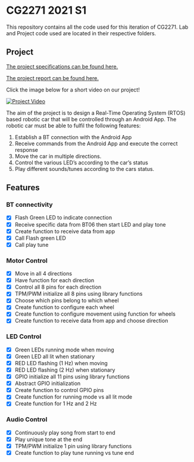 # CG2271 2021 S1

This repository contains all the code used for this iteration of CG2271. Lab and Project code used are located in their respective folders. 

## Project

[The project specifications can be found here.](https://github.com/R-Ramana/CG2271/blob/master/Project/Documents/Project%20Specifications_AY2021SEM1.pdf)

[The project report can be found here.](https://github.com/R-Ramana/CG2271/blob/master/Project/Report.pdf)

Click the image below for a short video on our project!

[![Project Video](https://img.youtube.com/vi/o-zYY2m2vNM/0.jpg)](https://www.youtube.com/watch?v=o-zYY2m2vNM)

The aim of the project is to design a Real-Time Operating System (RTOS) based robotic car that will be controlled through an Android App. The robotic car must be able to fulfil the following features:

1. Establish a BT connection with the Android App
2. Receive commands from the Android App and execute the correct response
3. Move the car in multiple directions.
4. Control the various LED’s according to the car’s status
5. Play different sounds/tunes according to the cars status.

## Features
### BT connectivity
- [x] Flash Green LED to indicate connection
- [x] Receive specific data from BT06 then start LED and play tone
- [X] Create function to receive data from app
- [X] Call Flash green LED
- [X] Call play tune

### Motor Control
- [x] Move in all 4 directions
- [x] Have function for each direction
- [x] Control all 8 pins for each direction
- [x] TPM/PWM initialize all 8 pins using library functions
- [X] Choose which pins belong to which wheel
- [X] Create function to configure each wheel
- [X] Create function to configure movement using function for wheels
- [X] Create function to receive data from app and choose direction

### LED Control
- [x] Green LEDs running mode when moving
- [x] Green LED all lit when stationary
- [x] RED LED flashing (1 Hz) when moving
- [x] RED LED flashing (2 Hz) when stationary
- [x] GPIO initialize all 11 pins using library functions
- [X] Abstract GPIO initialization
- [X] Create function to control GPIO pins
- [X] Create function for running mode vs all lit mode
- [X] Create function for 1 Hz and 2 Hz

### Audio Control
- [x] Continuously play song from start to end
- [x] Play unique tone at the end
- [x] TPM/PWM initialize 1 pin using library functions
- [X] Create function to play tune running vs tune end
